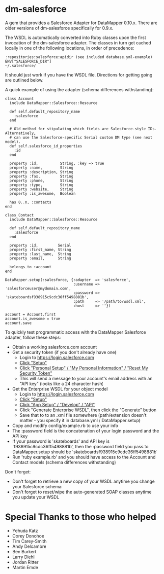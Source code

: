 dm-salesforce
=============

A gem that provides a Salesforce Adapter for DataMapper 0.10.x.
There are older versions of dm-salesforce specifically for 0.9.x.

The WSDL is automatically converted into Ruby classes upon the first
invocation of the dm-salesforce adapter.  The classes in turn get
cached locally in one of the following locations, in order of
precedence:

    :repositories:salesforce:apidir (see included database.yml-example)
    ENV["SALESFORCE_DIR"]
    ~/.salesforce/

It should just work if you have the WSDL file.  Directions for getting going are outlined
below.

A quick example of using the adapter (schema differences withstanding):

    class Account
      include DataMapper::Salesforce::Resource

      def self.default_repository_name
        :salesforce
      end

      # Old method for stipulating which fields are Salesforce-style IDs.  Alternatively,
      # can use the Salesforce-specific Serial custom DM type (see next model).
      def self.salesforce_id_properties
        :id
      end

      property :id,          String, :key => true
      property :name,        String
      property :description, String
      property :fax,         String
      property :phone,       String
      property :type,        String
      property :website,     String
      property :is_awesome,  Boolean

      has 0..n, :contacts
    end

    class Contact
      include DataMapper::Salesforce::Resource

      def self.default_repository_name
        :salesforce
      end

      property :id,         Serial
      property :first_name, String
      property :last_name,  String
      property :email,      String

      belongs_to :account
    end

    DataMapper.setup(:salesforce, {:adapter  => 'salesforce',
                                   :username => 'salesforceuser@mydomain.com',
                                   :password => 'skateboardsf938915c9cdc36ff5498881b',
                                   :path     => '/path/to/wsdl.xml',
                                   :host     => ''})

    account = Account.first
    account.is_awesome = true
    account.save


To quickly test programmatic access with the DataMapper Salesforce adapter, follow these steps:

* Obtain a working salesforce.com account
* Get a security token (if you don't already have one)
  * Login to https://login.salesforce.com
  * [Click "Setup"][setup]
  * [Click "Personal Setup" / "My Personal Information" / "Reset My Security Token"][gettoken]
   * This will send a message to your account's email address with an "API key" (looks like a 24 character hash)
* Get the Enterprise WSDL for your object model
  * Login to https://login.salesforce.com
  * [Click "Setup"][setup]
  * [Click "App Setup" / "Develop" / "API"][getwsdl]
  * Click "Generate Enterprise WSDL", then click the "Generate" button
  * Save that to to an .xml file somewhere (path/extension doesn't matter - you specify it in database.yml / DataMapper.setup)
* Copy and modify config/example.rb to use your info
 * The :password field is the concatenation of your login password and the API key
 * If your password is 'skateboards' and API key is 'f938915c9cdc36ff5498881b', then the :password field you pass to DataMapper.setup should be 'skateboardsf938915c9cdc36ff5498881b'
* Run 'ruby example.rb' and you should have access to the Account and Contact models (schema differences withstanding)

Don't forget:
* Don't forget to retrieve a new copy of your WSDL anytime you change your Salesforce schema
* Don't forget to reset/wipe the auto-generated SOAP classes anytime you update your WSDL


Special Thanks to those who helped
==================================================
* Yehuda Katz
* Corey Donohoe
* Tim Carey-Smith
* Andy Delcambre
* Ben Burkert
* Larry Diehl
* Jordan Ritter
* Martin Emde

[setup]: http://img.skitch.com/20090204-gaxdfxbi1emfita5dax48ids4m.jpg "Click on Setup"
[getwsdl]: http://img.skitch.com/20090204-nhurnuxwf5g3ufnjk2xkfjc5n4.jpg "Expand and Save"
[gettoken]: http://img.skitch.com/20090204-mnt182ce7bc4seecqbrjjxjbef.jpg "You can reset your token here"
